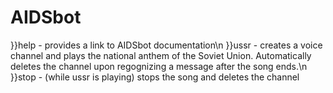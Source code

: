 # AIDSbot
}}help - provides a link to AIDSbot documentation\n
}}ussr - creates a voice channel and plays the national anthem of the Soviet Union. Automatically deletes the channel upon regognizing a message after the song ends.\n
}}stop - (while ussr is playing) stops the song and deletes the channel
